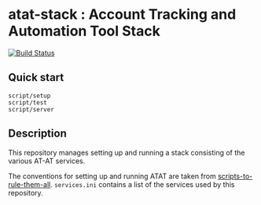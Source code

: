 # atat-stack : Account Tracking and Automation Tool Stack

[![Build Status](https://travis-ci.org/dod-ccpo/atat-stack.svg?branch=master)](https://travis-ci.org/dod-ccpo/atat-stack)

Quick start
------------

    script/setup
    script/test
    script/server

Description
-----------

This repository manages setting up and running a stack consisting
of the various AT-AT services.

The conventions for setting up and running ATAT are taken from
[scripts-to-rule-them-all](https://github.com/github/scripts-to-rule-them-all).
`services.ini` contains a list of the services used by this repository.
